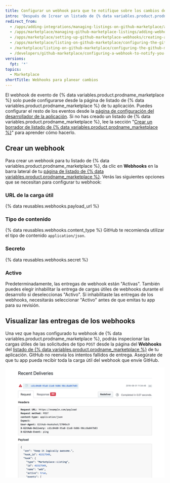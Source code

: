 ```yaml
---
title: Configurar un webhook para que te notifique sobre los cambios de plan
intro: 'Después de [crear un listado de {% data variables.product.prodname_marketplace %} en borrador] (/marketplace/listing-on-github-marketplace/creating-a-draft-github-marketplace-listing/), puedes configurar un webhook que te notifique cuando sucedan cambios en los planes de la cuenta de los clientes. Después de que configures el webhook, puedes [gestionar los tipos de evento de `marketplace_purchase`] (/marketplace/integrating-with-the-github-marketplace-api/github-marketplace-webhook-events/) en tu app.'
redirect_from:
  - /apps/adding-integrations/managing-listings-on-github-marketplace/adding-webhooks-for-a-github-marketplace-listing/
  - /apps/marketplace/managing-github-marketplace-listings/adding-webhooks-for-a-github-marketplace-listing/
  - /apps/marketplace/setting-up-github-marketplace-webhooks/creating-a-webhook-for-a-github-marketplace-listing/
  - /apps/marketplace/listing-on-github-marketplace/configuring-the-github-marketplace-webhook/
  - /marketplace/listing-on-github-marketplace/configuring-the-github-marketplace-webhook
  - /developers/github-marketplace/configuring-a-webhook-to-notify-you-of-plan-changes
versions:
  fpt: '*'
topics:
  - Marketplace
shortTitle: Webhooks para planear cambios
---
```


El webhook de evento de {% data variables.product.prodname_marketplace %} solo puede configurarse desde la página de listado de {% data variables.product.prodname_marketplace %} de tu aplicación. Puedes configurar el resto de los eventos desde la [página de configuración del desarrollador de la aplicación](https://github.com/settings/developers). Si no has creado un listado de {% data variables.product.prodname_marketplace %}, lee la sección "[Crear un borrador de listado de {% data variables.product.prodname_marketplace %}](/marketplace/listing-on-github-marketplace/creating-a-draft-github-marketplace-listing/)" para aprender cómo hacerlo.

## Crear un webhook

Para crear un webhook para tu listado de {% data variables.product.prodname_marketplace %}, da clic en **Webhooks** en la barra lateral de tu [página de listado de {% data variables.product.prodname_marketplace %}](https://github.com/marketplace/manage). Verás las siguientes opciones que se necesitan para configurar tu webhook:

### URL de la carga útil

{% data reusables.webhooks.payload_url %}

### Tipo de contenido

{% data reusables.webhooks.content_type %} GitHub te recomienda utilizar el tipo de contenido `application/json`.

### Secreto

{% data reusables.webhooks.secret %}

### Activo

Predeterminadamente, las entregas de webhook están "Activas". También puedes elegir inhabilitar la entrega de cargas útiles de webhooks durante el desarrollo si deseleccionas "Activo". Si inhabilitaste las entregas de los webhooks, necesitarás seleccionar "Activo" antes de que emitas tu app para su revisión.

## Visualizar las entregas de los webhooks

Una vez que hayas configurado tu webhook de {% data variables.product.prodname_marketplace %}, podrás inspecionar las cargas útiles de las solicitudes de tipo `POST` desde la página del **Webhooks** del [listado de {% data variables.product.prodname_marketplace %}](https://github.com/marketplace/manage) de tu aplicación. GitHub no reenvía los intentos fallidos de entrega. Asegúrate de que tu app pueda recibir toda la carga útil del webhook que envíe GitHub.

![Inspeccionar las entregas de webhooks de {% data variables.product.prodname_marketplace %} recientes](/assets/images/marketplace/marketplace_webhook_deliveries.png)
